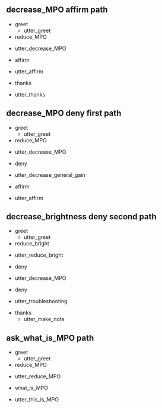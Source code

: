 ## decrease_MPO affirm path
* greet
  - utter_greet
* reduce_MPO
 - utter_decrease_MPO
* affirm
 - utter_affirm
* thanks
 - utter_thanks

## decrease_MPO deny first path
* greet
  - utter_greet
* reduce_MPO
 - utter_decrease_MPO
* deny
 - utter_decrease_general_gain
* affirm
 - utter_affirm

## decrease_brightness deny second path
* greet
  - utter_greet
* reduce_bright
 - utter_reduce_bright
* deny
 - utter_decrease_MPO
* deny
 - utter_troubleshooting
* thanks
  - utter_make_note

## ask_what_is_MPO path
* greet
  - utter_greet
* reduce_MPO
 - utter_reduce_MPO
* what_is_MPO
 - utter_this_is_MPO
